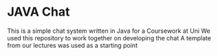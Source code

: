 # JAVA Chat
This is a simple chat system written in Java for a Coursework at Uni
We used this repository to work together on developing the chat
A template from our lectures was used as a starting point
